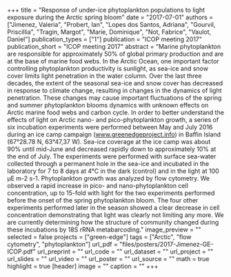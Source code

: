 +++
title = "Response of under-ice phytoplankton populations to light exposure during the Arctic spring bloom"
date = "2017-07-01"
authors = ["Jimenez, Valeria", "Probert, Ian", "Lopes dos Santos, Adriana", "Gourvil, Priscillia", "Tragin, Margot", "Marie, Dominique", "Not, Fabrice", "Vaulot, Daniel"]
publication_types = ["1"]
publication = "ICOP meeting 2017"
publication_short = "ICOP meeting 2017"
abstract = "Marine phytoplankton are responsible for approximately 50% of global primary production and are at the base of marine food webs. In the Arctic Ocean, one important factor controlling phytoplankton productivity is sunlight, as sea-ice and snow cover limits light penetration in the water column. Over the last three decades, the extent of the seasonal sea-ice and snow cover has decreased in response to climate change, resulting in changes in the dynamics of light penetration. These changes may cause important fluctuations of the spring and summer phytoplankton blooms dynamics with unknown effects on Arctic marine food webs and carbon cycle. In order to better understand the effects of light on Arctic nano- and pico-phytoplankton growth, a series of six incubation experiments were performed between May and July 2016 during an ice camp campaign (www.greenedgeproject.info) in Baffin Island (67°28.78 N, 63°47,37 W). Sea-ice coverage at the ice camp was about 90% until mid-June and decreased rapidly down to approximately 10% at the end of July. The experiments were performed with surface sea-water collected through a permanent hole in the sea-ice and incubated in the laboratory for 7 to 8 days at 4°C in the dark (control) and in the light at 100 µE m-2 s-1. Phytoplankton growth was analyzed by flow cytometry. We observed a rapid increase in pico- and nano-phytoplankton cell concentration, up to 15-fold with light for the two experiments performed before the onset of the spring phytoplankton bloom. The four other experiments performed later in the season showed a clear decrease in cell concentration demonstrating that light was clearly not limiting any more. We are currently determining how the structure of community changed during these incubations by 18S rRNA metabarcoding."
image_preview = ""
selected = false
projects = ["green-edge"]
tags = ["Arctic", "flow cytometry", "phytoplankton"]
url_pdf = "files/posters/2017-Jimenez-GE-ICOP.pdf"
url_preprint = ""
url_code = ""
url_dataset = ""
url_project = ""
url_slides = ""
url_video = ""
url_poster = ""
url_source = ""
math = true
highlight = true
[header]
image = ""
caption = ""
+++
